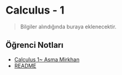 # Calculus - 1

> Bilgiler alındığında buraya eklenecektir.<!--Index-->

## Öğrenci Notları

- [Calculus 1~ Asma Mirkhan](./%C3%96%C4%9Frenci%20Notlar%C4%B1/Calculus%201~%20Asma%20Mirkhan.pdf)
- [README](./%C3%96%C4%9Frenci%20Notlar%C4%B1/README.md)



<!--Index-->
